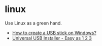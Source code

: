 # linux
Use Linux as a green hand.

* [How to create a USB stick on Windows?](http://www.ubuntu.org.cn/download/desktop/create-a-usb-stick-on-windows)
* [Universal USB Installer - Easy as 1 2 3](https://www.pendrivelinux.com/universal-usb-installer-easy-as-1-2-3/)
